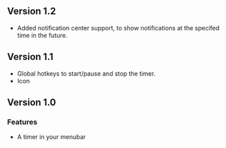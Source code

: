 
Version 1.2
-----------
* Added notification center support, to show notifications at the specifed time in the future.


Version 1.1
-----------
* Global hotkeys to start/pause and stop the timer.
* Icon


Version 1.0
--------------
### Features ###
* A timer in your menubar

